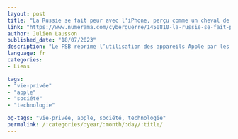```yaml
---
layout: post
title: "La Russie se fait peur avec l'iPhone, perçu comme un cheval de troie des USA"
link: "https://www.numerama.com/cyberguerre/1450810-la-russie-se-fait-peur-avec-liphone-percu-comme-un-cheval-de-troie-des-usa.html"
author: Julien Lausson
published_date: "18/07/2023"
description: "Le FSB réprime l’utilisation des appareils Apple par les fonctionnaires de l’État après avoir déclaré la découverte d’une opération d’espionnage."
language: fr
categories:
- Liens

tags:
- "vie-privée"
- "apple"
- "société"
- "technologie"

og-tags: "vie-privée, apple, société, technologie"
permalink: /:categories/:year/:month/:day/:title/
---
```

